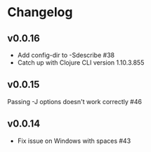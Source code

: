 # Changelog

## v0.0.16

- Add config-dir to -Sdescribe #38
- Catch up with Clojure CLI version 1.10.3.855

## v0.0.15

Passing -J options doesn't work correctly #46

## v0.0.14

- Fix issue on Windows with spaces #43
